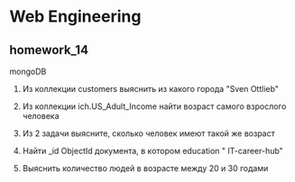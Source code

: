 # Web Engineering

## homework_14

mongoDB

1. Из коллекции customers выяснить из какого города "Sven Ottlieb"

2. Из коллекции ich.US_Adult_Income найти возраст самого взрослого человека

2. Из 2 задачи выясните, сколько человек имеют такой же возраст

4. Найти _id ObjectId документа, в котором education " IT-career-hub"

5. Выяснить количество людей в возрасте между 20 и 30 годами



